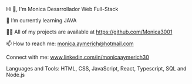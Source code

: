Hi 👋, I'm Monica
Desarrollador Web Full-Stack

🌱 I’m currently learning JAVA

👨‍💻 All of my projects are available at https://github.com/Monica3001

📫 How to reach me: monica.aymerich@hotmail.com

Connect with me:
www.linkedin.com/in/monicaaymerich30

Languages and Tools:
HTML, CSS, JavaScript, React, Typescript, SQL and Node.js


